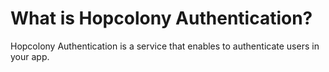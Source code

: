 # What is Hopcolony Authentication?

Hopcolony Authentication is a service that enables to authenticate users in your app.
